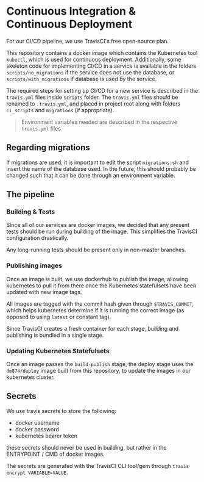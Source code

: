 # Continuous Integration & Continuous Deployment

For our CI/CD pipeline, we use TravisCI's free open-source plan. 

This repository contains a docker image which contains the Kubernetes tool `kubectl`, which is used for continuous deployment.
Additionally, some skeleton code for implementing CI/CD in a service is available in the folders `scripts/no_migrations` if the service does not use the database, or `scripts/with_migrations` if database is used by the service.

The required steps for setting up CI/CD for a new service is described in the `travis.yml` files inside `scripts` folder.
The `travis.yml` files should be renamed to `.travis.yml`, and placed in project root along with folders `ci_scripts` and `migrations` (if appropriate).

> Environment variables needed are described in the respective `travis.yml` files

## Regarding migrations

If migrations are used, it is important to edit the script `migrations.sh` and insert the name of the database used.
In the future, this should probably be changed such that it can be done through an environment variable.

## The pipeline

### Building & Tests

Since all of our services are docker images, we decided that any present tests should be run during building of the image.
This simplifies the TravisCI configuration drastically.

Any long-running tests should be present only in non-master branches.

### Publishing images

Once an image is built, we use dockerhub to publish the image, allowing kubernetes to pull it from there once the Kubernetes statefulsets have been updated with new image tags.

All images are tagged with the commit hash given through `$TRAVIS_COMMIT`, which helps kubernetes determine if it is running the correct image (as opposed to using `latest` or constant tag).

Since TravisCI creates a fresh container for each stage, building and publishing is bundled in a single stage.

### Updating Kubernetes Statefulsets

Once an image passes the `build-publish` stage, the deploy stage uses the `dm874/deploy` image built from this repository, to update the images in our kubernetes cluster.

## Secrets

We use travis secrets to store the following:

- docker username
- docker password
- kubernetes bearer token

these secrets should never be used in building, but rather in the ENTRYPOINT / CMD of docker images.

The secrets are generated with the TravisCI CLI tool/gem through `travis encrypt VARIABLE=VALUE`.
